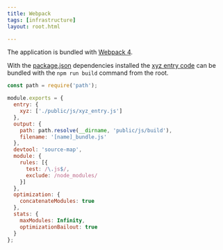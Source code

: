 ```yaml
---
title: Webpack
tags: [infrastructure]
layout: root.html

---
```


The application is bundled with [Webpack 4](https://webpack.js.org).

With the [package.json](https://github.com/GEOLYTIX/xyz/blob/master/package.json) dependencies installed the [xyz entry code](https://github.com/GEOLYTIX/xyz/blob/master/public/js/xyz_entry.js) can be bundled with the `npm run build` command from the root.

```javascript
const path = require('path');

module.exports = {
  entry: {
    xyz: ['./public/js/xyz_entry.js']
  },
  output: {
    path: path.resolve(__dirname, 'public/js/build'),
    filename: '[name]_bundle.js'
  },
  devtool: 'source-map',
  module: {
    rules: [{
      test: /\.js$/,
      exclude: /node_modules/
    }]
  },
  optimization: {
    concatenateModules: true
  },
  stats: {
    maxModules: Infinity,
    optimizationBailout: true
  }
};
```